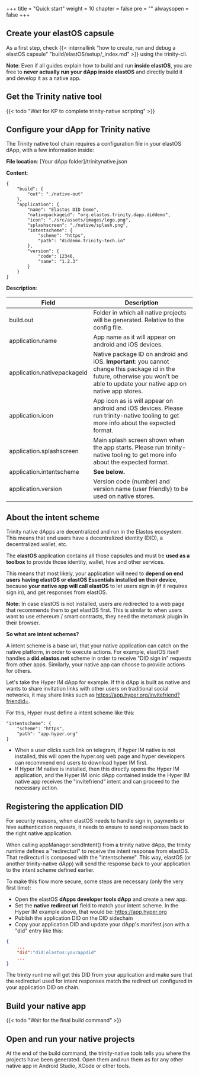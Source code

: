 +++
title = "Quick start"
weight = 10
chapter = false
pre = ""
alwaysopen = false
+++

## Create your elastOS capsule

As a first step, check {{< internallink "how to create, run and debug a elastOS capsule" "build/elastOS/setup/_index.md" >}} using the trinity-cli.

**Note**: Even if all guides explain how to build and run **inside elastOS**, you are free to **never actually run your dApp inside elastOS** and directly build it and develop it as a native app.

## Get the Trinity native tool

{{< todo "Wait for KP to complete trinity-native scripting" >}}

## Configure your dApp for Trinity native

The Trinity native tool chain requires a configuration file in your elastOS dApp, with a few information inside:

**File location**: [Your dApp folder]/trinitynative.json

**Content**:

    {
        "build": {
            "out": "./native-out"
        },
        "application": {
            "name": "Elastos DID Demo",
            "nativepackageid": "org.elastos.trinity.dapp.diddemo",
            "icon": "./src/assets/images/logo.png",
            "splashscreen": "./native/splash.png",
            "intentscheme": {
                "scheme": "https",
                "path": "diddemo.trinity-tech.io"
            },
            "version": {
                "code": 12346,
                "name": "1.2.3"
            }
        }
    }

**Description**:

| Field | Description |
| ----- | ----------- |
| build.out | Folder in which all native projects will be generated. Relative to the config file. |
| application.name | App name as it will appear on android and iOS devices. |
| application.nativepackageid | Native package ID on android and iOS. **Important**: you cannot change this package id in the future, otherwise you won't be able to update your native app on native app stores. |
| application.icon | App icon as is will appear on android and iOS devices. Please run trinity-native tooling to get more info about the expected format. |
| application.splashscreen | Main splash screen shown when the app starts. Please run trinity-native tooling to get more info about the expected format. |
| application.intentscheme | **See below.** |
| application.version | Version code (number) and version name (user friendly) to be used on native stores. |

## About the intent scheme

Trinity native dApps are decentralized and run in the Elastos ecosystem. This means that end users have a decentralized identity (DID), a decentralized wallet, etc.

The **elastOS** application contains all those capsules and must be **used as a toolbox** to provide those identity, wallet, hive and other services.

This means that most likely, your application will need to **depend on end users having elastOS or elastOS Essentials installed on their device**, because **your native app will call elastOS** to let users sign in (if it requires sign in), and get responses from elastOS.

**Note:** In case elastOS is not installed, users are redirected to a web page that recommends them to get elastOS first. This is similar to when users want to use ethereum / smart contracts, they need the metamask plugin in their browser.

**So what are intent schemes?**

A intent scheme is a base url, that your native application can catch on the native platform, in order to execute actions. For example, elastOS itself handles a **did.elastos.net** scheme in order to receive "DID sign in" requests from other apps. Similarly, your native app can choose to provide actions for others.

Let's take the Hyper IM dApp for example. If this dApp is built as native and wants to share invitation links with other users on traditional social networks, it may share links such as https://app.hyper.org/invitefriend?friendid=.

For this, Hyper must define a intent scheme like this:

    "intentscheme": {
        "scheme": "https",
        "path": "app.hyper.org"
    }

* When a user clicks such link on telegram, if hyper IM native is not installed, this will open the hyper.org web page and hyper developers can recommend end users to download hyper IM first.
* If Hyper IM native is installed, then this directly opens the Hyper IM application, and the Hyper IM ionic dApp contained inside the Hyper IM native app receives the "invitefriend" intent and can proceed to the necessary action.

## Registering the application DID

For security reasons, when elastOS needs to handle sign in, payments or hive authentication requests, it needs to ensure to send responses back to the right native application.

When calling appManager.sendIntent() from a trinity native dApp, the trinity runtime defines a "redirecturl" to receive the intent response from elastOS. That redirecturl is composed with the "intentscheme". This way, elastOS (or another trinity-native dApp) will send the response back to your application to the intent scheme defined earlier.

To make this flow more secure, some steps are necessary (only the very first time):

* Open the elastOS **dApps developer tools dApp** and create a new app.
* Set the **native redirect url** field to match your intent scheme. In the Hyper IM example above, that would be: https://app.hyper.org
* Publish the application DID on the DID sidechain
* Copy your application DID and update your dApp's manifest.json with a "did" entry like this:

```json
{
    ...
    "did":"did:elastos:yourappdid"
    ...
}
```

The trinity runtime will get this DID from your application and make sure that the redirecturl used for intent responses match the redirect url configured in your application DID on chain.

## Build your native app

{{< todo "Wait for the final build command" >}}

## Open and run your native projects

At the end of the build command, the trinity-native tools tells you where the projects have been generated. Open them and run them as for any other native app in Android Studio, XCode or other tools.